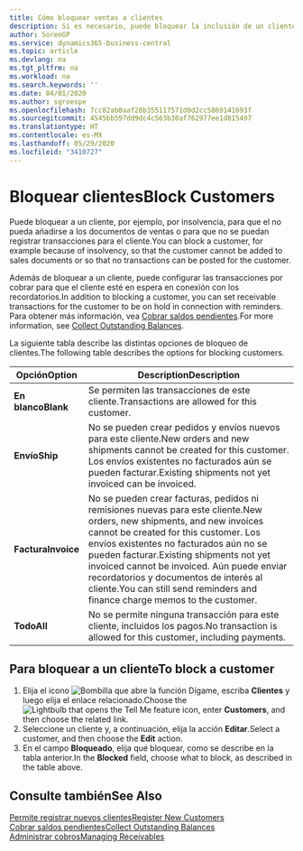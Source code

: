 ```yaml
---
title: Cómo bloquear ventas a clientes
description: Si es necesario, puede bloquear la inclusión de un cliente en documentos de ventas y otras transacciones de ventas.
author: SorenGP
ms.service: dynamics365-business-central
ms.topic: article
ms.devlang: na
ms.tgt_pltfrm: na
ms.workload: na
ms.search.keywords: ''
ms.date: 04/01/2020
ms.author: sgroespe
ms.openlocfilehash: 7cc82ab0aaf28b355117571d0d2cc5869141693f
ms.sourcegitcommit: 4545bb597dd9dc4c563b30af762977ee1d815497
ms.translationtype: HT
ms.contentlocale: es-MX
ms.lasthandoff: 05/29/2020
ms.locfileid: "3410727"
---
```

# <a name="block-customers"></a><span data-ttu-id="5d08e-103">Bloquear clientes</span><span class="sxs-lookup"><span data-stu-id="5d08e-103">Block Customers</span></span>
<span data-ttu-id="5d08e-104">Puede bloquear a un cliente, por ejemplo, por insolvencia, para que el no pueda añadirse a los documentos de ventas o para que no se puedan registrar transacciones para el cliente.</span><span class="sxs-lookup"><span data-stu-id="5d08e-104">You can block a customer, for example because of insolvency, so that the customer cannot be added to sales documents or so that no transactions can be posted for the customer.</span></span>

<span data-ttu-id="5d08e-105">Además de bloquear a un cliente, puede configurar las transacciones por cobrar para que el cliente esté en espera en conexión con los recordatorios.</span><span class="sxs-lookup"><span data-stu-id="5d08e-105">In addition to blocking a customer, you can set receivable transactions for the customer to be on hold in connection with reminders.</span></span> <span data-ttu-id="5d08e-106">Para obtener más información, vea [Cobrar saldos pendientes](receivables-collect-outstanding-balances.md).</span><span class="sxs-lookup"><span data-stu-id="5d08e-106">For more information, see [Collect Outstanding Balances](receivables-collect-outstanding-balances.md).</span></span>   

<span data-ttu-id="5d08e-107">La siguiente tabla describe las distintas opciones de bloqueo de clientes.</span><span class="sxs-lookup"><span data-stu-id="5d08e-107">The following table describes the options for blocking customers.</span></span>  

|<span data-ttu-id="5d08e-108">Opción</span><span class="sxs-lookup"><span data-stu-id="5d08e-108">Option</span></span>|<span data-ttu-id="5d08e-109">Description</span><span class="sxs-lookup"><span data-stu-id="5d08e-109">Description</span></span>|  
|--------------------|------------|  
|<span data-ttu-id="5d08e-110">**En blanco**</span><span class="sxs-lookup"><span data-stu-id="5d08e-110">**Blank**</span></span>|<span data-ttu-id="5d08e-111">Se permiten las transacciones de este cliente.</span><span class="sxs-lookup"><span data-stu-id="5d08e-111">Transactions are allowed for this customer.</span></span>|
|<span data-ttu-id="5d08e-112">**Envío**</span><span class="sxs-lookup"><span data-stu-id="5d08e-112">**Ship**</span></span>|<span data-ttu-id="5d08e-113">No se pueden crear pedidos y envíos nuevos para este cliente.</span><span class="sxs-lookup"><span data-stu-id="5d08e-113">New orders and new shipments cannot be created for this customer.</span></span> <span data-ttu-id="5d08e-114">Los envíos existentes no facturados aún se pueden facturar.</span><span class="sxs-lookup"><span data-stu-id="5d08e-114">Existing shipments not yet invoiced can be invoiced.</span></span>|  
|<span data-ttu-id="5d08e-115">**Factura**</span><span class="sxs-lookup"><span data-stu-id="5d08e-115">**Invoice**</span></span>|<span data-ttu-id="5d08e-116">No se pueden crear facturas, pedidos ni remisiones nuevas para este cliente.</span><span class="sxs-lookup"><span data-stu-id="5d08e-116">New orders, new shipments, and new invoices cannot be created for this customer.</span></span> <span data-ttu-id="5d08e-117">Los envíos existentes no facturados aún no se pueden facturar.</span><span class="sxs-lookup"><span data-stu-id="5d08e-117">Existing shipments not yet invoiced cannot be invoiced.</span></span> <span data-ttu-id="5d08e-118">Aún puede enviar recordatorios y documentos de interés al cliente.</span><span class="sxs-lookup"><span data-stu-id="5d08e-118">You can still send reminders and finance charge memos to the customer.</span></span>|  
|<span data-ttu-id="5d08e-119">**Todo**</span><span class="sxs-lookup"><span data-stu-id="5d08e-119">**All**</span></span>|<span data-ttu-id="5d08e-120">No se permite ninguna transacción para este cliente, incluidos los pagos.</span><span class="sxs-lookup"><span data-stu-id="5d08e-120">No transaction is allowed for this customer, including payments.</span></span>|  

## <a name="to-block-a-customer"></a><span data-ttu-id="5d08e-121">Para bloquear a un cliente</span><span class="sxs-lookup"><span data-stu-id="5d08e-121">To block a customer</span></span>  
1. <span data-ttu-id="5d08e-122">Elija el icono ![Bombilla que abre la función Dígame](media/ui-search/search_small.png "Dígame qué desea hacer"), escriba **Clientes** y luego elija el enlace relacionado.</span><span class="sxs-lookup"><span data-stu-id="5d08e-122">Choose the ![Lightbulb that opens the Tell Me feature](media/ui-search/search_small.png "Tell me what you want to do") icon, enter **Customers**, and then choose the related link.</span></span>
2. <span data-ttu-id="5d08e-123">Seleccione un cliente y, a continuación, elija la acción **Editar**.</span><span class="sxs-lookup"><span data-stu-id="5d08e-123">Select a customer, and then choose the **Edit** action.</span></span>
3. <span data-ttu-id="5d08e-124">En el campo **Bloqueado**, elija qué bloquear, como se describe en la tabla anterior.</span><span class="sxs-lookup"><span data-stu-id="5d08e-124">In the **Blocked** field, choose what to block, as described in the table above.</span></span>

## <a name="see-also"></a><span data-ttu-id="5d08e-125">Consulte también</span><span class="sxs-lookup"><span data-stu-id="5d08e-125">See Also</span></span>  
[<span data-ttu-id="5d08e-126">Permite registrar nuevos clientes</span><span class="sxs-lookup"><span data-stu-id="5d08e-126">Register New Customers</span></span>](sales-how-register-new-customers.md)  
[<span data-ttu-id="5d08e-127">Cobrar saldos pendientes</span><span class="sxs-lookup"><span data-stu-id="5d08e-127">Collect Outstanding Balances</span></span>](receivables-collect-outstanding-balances.md)  
[<span data-ttu-id="5d08e-128">Administrar cobros</span><span class="sxs-lookup"><span data-stu-id="5d08e-128">Managing Receivables</span></span>](receivables-manage-receivables.md)  
